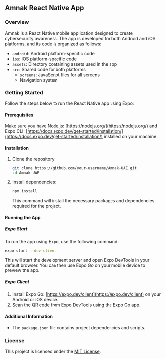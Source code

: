 ## Amnak React Native App

### Overview

Amnak is a React Native mobile application designed to create cybersecurity awareness. The app is developed for both Android and iOS platforms, and its code is organized as follows:

- `android`: Android platform-specific code
- `ios`: iOS platform-specific code
- `assets`: Directory containing assets used in the app
- `src`: Shared code for both platforms
  - `screens`: JavaScript files for all screens
  - Navigation system

### Getting Started

Follow the steps below to run the React Native app using Expo:

#### Prerequisites

Make sure you have Node.js: [https://nodejs.org/](https://nodejs.org/) and Expo CLI: [https://docs.expo.dev/get-started/installation/](https://docs.expo.dev/get-started/installation/) installed on your machine.

#### Installation

1. Clone the repository:

   ```bash
   git clone https://github.com/your-username/Amnak-UAE.git
   cd Amnak-UAE
   ```

2. Install dependencies:

   ```bash
   npm install
   ```

   This command will install the necessary packages and dependencies required for the project.

#### Running the App

##### Expo Start

To run the app using Expo, use the following command:

```bash
expo start --dev-client
```

This will start the development server and open Expo DevTools in your default browser. You can then use Expo Go on your mobile device to preview the app.

##### Expo Client

1. Install Expo Go: [https://expo.dev/client](https://expo.dev/client) on your Android or iOS device.
2. Scan the QR code from Expo DevTools using the Expo Go app.

#### Additional Information

- The `package.json` file contains project dependencies and scripts.

### License

This project is licensed under the [MIT License](LICENSE).
